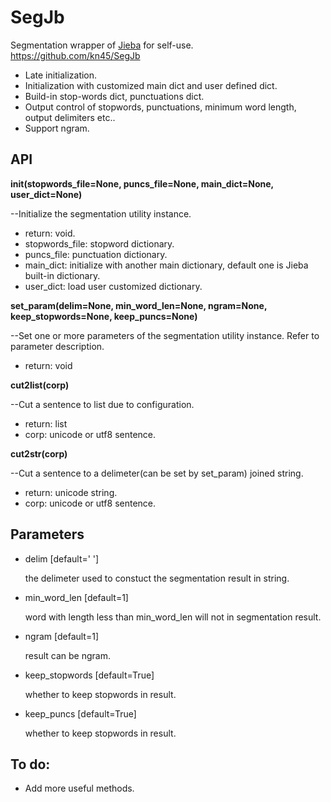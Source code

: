 # SegJb
Segmentation wrapper of [Jieba](https://github.com/fxsjy/jieba) for self-use.  
https://github.com/kn45/SegJb

- Late initialization.  
- Initialization with customized main dict and user defined dict.  
- Build-in stop-words dict, punctuations dict.  
- Output control of stopwords, punctuations, minimum word length, output delimiters etc..  
- Support ngram.  

## API

**init(stopwords_file=None, puncs_file=None, main_dict=None, user_dict=None)**

--Initialize the segmentation utility instance.

- return: void.  
- stopwords_file: stopword dictionary.  
- puncs_file: punctuation dictionary.  
- main_dict: initialize with another main dictionary, default one is Jieba built-in dictionary.  
- user_dict: load user customized dictionary.  

**set_param(delim=None, min_word_len=None, ngram=None, keep_stopwords=None, keep_puncs=None)**

--Set one or more parameters of the segmentation utility instance. Refer to parameter description.

- return: void


**cut2list(corp)**

--Cut a sentence to list due to configuration.

- return: list<unicode word>  
- corp: unicode or utf8 sentence.  


**cut2str(corp)**

--Cut a sentence to a delimeter(can be set by set_param) joined string.

- return: unicode string.  
- corp: unicode or utf8 sentence.  

## Parameters

- delim [default=' ']

  the delimeter used to constuct the segmentation result in string.

- min_word_len [default=1]

  word with length less than min_word_len will not in segmentation result.

- ngram [default=1]

  result can be ngram.

- keep_stopwords [default=True]

  whether to keep stopwords in result.

- keep_puncs [default=True]

  whether to keep stopwords in result.



## To do:

-  Add more useful methods.
